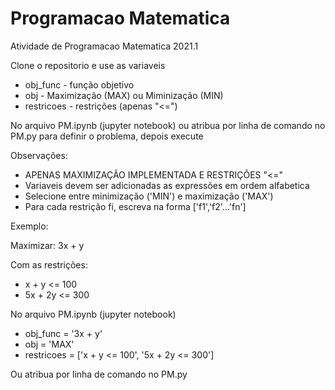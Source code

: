 # Programacao Matematica
Atividade de Programacao Matematica 2021.1

Clone o repositorio e use as variaveis
* obj_func - função objetivo
* obj - Maximização (MAX) ou Miminização (MIN)
* restricoes - restrições (apenas "<=")

No arquivo PM.ipynb (jupyter notebook) ou atribua por linha de comando no PM.py para definir o problema, depois execute

Observações:
* APENAS MAXIMIZAÇÃO IMPLEMENTADA E RESTRIÇÕES "<="
* Variaveis devem ser adicionadas as expressões em ordem alfabetica
* Selecione entre minimização ('MIN') e maximização ('MAX')
* Para cada restrição fi, escreva na forma ['f1','f2'...'fn']


Exemplo:

Maximizar: 3x + y

Com as restrições:
* x + y <= 100
* 5x + 2y <= 300

No arquivo PM.ipynb (jupyter notebook)

* obj_func = '3x + y'
* obj = 'MAX'
* restricoes = ['x + y <= 100', '5x + 2y <= 300']

Ou atribua por linha de comando no PM.py
